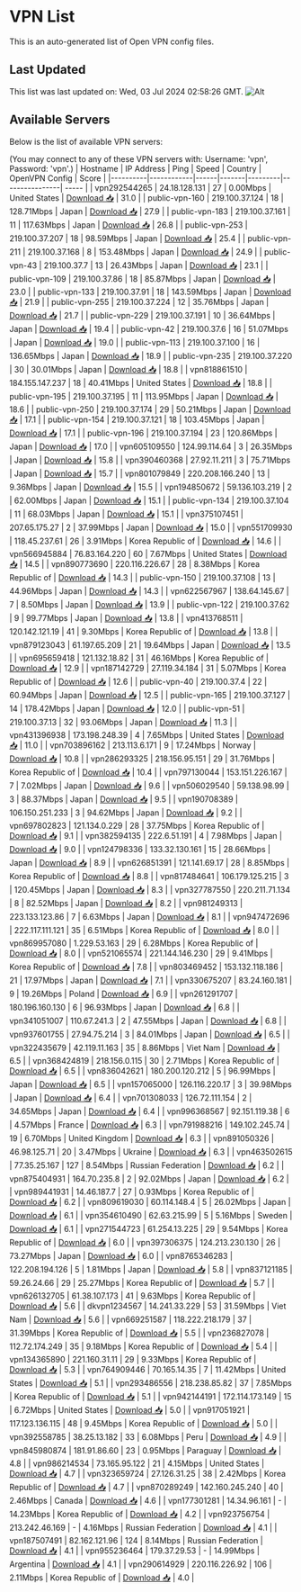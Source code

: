 # VPN List

This is an auto-generated list of Open VPN config files.

## Last Updated

This list was last updated on: Wed, 03 Jul 2024 02:58:26 GMT.
![Alt](https://repobeats.axiom.co/api/embed/186b98318ef1479477931607c1ad7d823f12451f.svg "Repobeats analytics image")

## Available Servers

Below is the list of available VPN servers:

(You may connect to any of these VPN servers with: Username: 'vpn', Password: 'vpn'.)
| Hostname | IP Address | Ping | Speed | Country | OpenVPN Config | Score |
|----------|------------|------|-------|---------|----------------| ----- |
| vpn292544265 | 24.18.128.131 | 27 | 0.00Mbps | United States | [Download 📥](./configs/server_0_US.ovpn) | 31.0 |
| public-vpn-160 | 219.100.37.124 | 18 | 128.71Mbps | Japan | [Download 📥](./configs/server_1_JP.ovpn) | 27.9 |
| public-vpn-183 | 219.100.37.161 | 11 | 117.63Mbps | Japan | [Download 📥](./configs/server_2_JP.ovpn) | 26.8 |
| public-vpn-253 | 219.100.37.207 | 18 | 98.59Mbps | Japan | [Download 📥](./configs/server_3_JP.ovpn) | 25.4 |
| public-vpn-211 | 219.100.37.168 | 8 | 153.48Mbps | Japan | [Download 📥](./configs/server_4_JP.ovpn) | 24.9 |
| public-vpn-43 | 219.100.37.7 | 13 | 26.43Mbps | Japan | [Download 📥](./configs/server_5_JP.ovpn) | 23.1 |
| public-vpn-109 | 219.100.37.86 | 18 | 85.87Mbps | Japan | [Download 📥](./configs/server_6_JP.ovpn) | 23.0 |
| public-vpn-133 | 219.100.37.91 | 18 | 143.59Mbps | Japan | [Download 📥](./configs/server_7_JP.ovpn) | 21.9 |
| public-vpn-255 | 219.100.37.224 | 12 | 35.76Mbps | Japan | [Download 📥](./configs/server_8_JP.ovpn) | 21.7 |
| public-vpn-229 | 219.100.37.191 | 10 | 36.64Mbps | Japan | [Download 📥](./configs/server_9_JP.ovpn) | 19.4 |
| public-vpn-42 | 219.100.37.6 | 16 | 51.07Mbps | Japan | [Download 📥](./configs/server_10_JP.ovpn) | 19.0 |
| public-vpn-113 | 219.100.37.100 | 16 | 136.65Mbps | Japan | [Download 📥](./configs/server_11_JP.ovpn) | 18.9 |
| public-vpn-235 | 219.100.37.220 | 30 | 30.01Mbps | Japan | [Download 📥](./configs/server_12_JP.ovpn) | 18.8 |
| vpn818861510 | 184.155.147.237 | 18 | 40.41Mbps | United States | [Download 📥](./configs/server_13_US.ovpn) | 18.8 |
| public-vpn-195 | 219.100.37.195 | 11 | 113.95Mbps | Japan | [Download 📥](./configs/server_14_JP.ovpn) | 18.6 |
| public-vpn-250 | 219.100.37.174 | 29 | 50.21Mbps | Japan | [Download 📥](./configs/server_15_JP.ovpn) | 17.1 |
| public-vpn-154 | 219.100.37.121 | 18 | 103.45Mbps | Japan | [Download 📥](./configs/server_16_JP.ovpn) | 17.1 |
| public-vpn-196 | 219.100.37.194 | 23 | 120.86Mbps | Japan | [Download 📥](./configs/server_17_JP.ovpn) | 17.0 |
| vpn605109550 | 124.99.114.64 | 3 | 26.35Mbps | Japan | [Download 📥](./configs/server_18_JP.ovpn) | 15.8 |
| vpn390460368 | 27.92.11.211 | 3 | 75.71Mbps | Japan | [Download 📥](./configs/server_19_JP.ovpn) | 15.7 |
| vpn801079849 | 220.208.166.240 | 13 | 9.36Mbps | Japan | [Download 📥](./configs/server_20_JP.ovpn) | 15.5 |
| vpn194850672 | 59.136.103.219 | 2 | 62.00Mbps | Japan | [Download 📥](./configs/server_21_JP.ovpn) | 15.1 |
| public-vpn-134 | 219.100.37.104 | 11 | 68.03Mbps | Japan | [Download 📥](./configs/server_22_JP.ovpn) | 15.1 |
| vpn375107451 | 207.65.175.27 | 2 | 37.99Mbps | Japan | [Download 📥](./configs/server_23_JP.ovpn) | 15.0 |
| vpn551709930 | 118.45.237.61 | 26 | 3.91Mbps | Korea Republic of | [Download 📥](./configs/server_24_KR.ovpn) | 14.6 |
| vpn566945884 | 76.83.164.220 | 60 | 7.67Mbps | United States | [Download 📥](./configs/server_25_US.ovpn) | 14.5 |
| vpn890773690 | 220.116.226.67 | 28 | 8.38Mbps | Korea Republic of | [Download 📥](./configs/server_26_KR.ovpn) | 14.3 |
| public-vpn-150 | 219.100.37.108 | 13 | 44.96Mbps | Japan | [Download 📥](./configs/server_27_JP.ovpn) | 14.3 |
| vpn622567967 | 138.64.145.67 | 7 | 8.50Mbps | Japan | [Download 📥](./configs/server_28_JP.ovpn) | 13.9 |
| public-vpn-122 | 219.100.37.62 | 9 | 99.77Mbps | Japan | [Download 📥](./configs/server_29_JP.ovpn) | 13.8 |
| vpn413768511 | 120.142.121.19 | 41 | 9.30Mbps | Korea Republic of | [Download 📥](./configs/server_30_KR.ovpn) | 13.8 |
| vpn879123043 | 61.197.65.209 | 21 | 19.64Mbps | Japan | [Download 📥](./configs/server_31_JP.ovpn) | 13.5 |
| vpn695659418 | 121.132.18.82 | 31 | 46.16Mbps | Korea Republic of | [Download 📥](./configs/server_32_KR.ovpn) | 12.9 |
| vpn187142729 | 27.119.34.184 | 31 | 5.07Mbps | Korea Republic of | [Download 📥](./configs/server_33_KR.ovpn) | 12.6 |
| public-vpn-40 | 219.100.37.4 | 22 | 60.94Mbps | Japan | [Download 📥](./configs/server_34_JP.ovpn) | 12.5 |
| public-vpn-165 | 219.100.37.127 | 14 | 178.42Mbps | Japan | [Download 📥](./configs/server_35_JP.ovpn) | 12.0 |
| public-vpn-51 | 219.100.37.13 | 32 | 93.06Mbps | Japan | [Download 📥](./configs/server_36_JP.ovpn) | 11.3 |
| vpn431396938 | 173.198.248.39 | 4 | 7.65Mbps | United States | [Download 📥](./configs/server_37_US.ovpn) | 11.0 |
| vpn703896162 | 213.113.6.171 | 9 | 17.24Mbps | Norway | [Download 📥](./configs/server_38_NO.ovpn) | 10.8 |
| vpn286293325 | 218.156.95.151 | 29 | 31.76Mbps | Korea Republic of | [Download 📥](./configs/server_39_KR.ovpn) | 10.4 |
| vpn797130044 | 153.151.226.167 | 7 | 7.02Mbps | Japan | [Download 📥](./configs/server_40_JP.ovpn) | 9.6 |
| vpn506029540 | 59.138.98.99 | 3 | 88.37Mbps | Japan | [Download 📥](./configs/server_41_JP.ovpn) | 9.5 |
| vpn190708389 | 106.150.251.233 | 3 | 94.62Mbps | Japan | [Download 📥](./configs/server_42_JP.ovpn) | 9.2 |
| vpn697802823 | 121.134.0.229 | 28 | 37.75Mbps | Korea Republic of | [Download 📥](./configs/server_43_KR.ovpn) | 9.1 |
| vpn382594135 | 222.6.51.191 | 4 | 7.98Mbps | Japan | [Download 📥](./configs/server_44_JP.ovpn) | 9.0 |
| vpn124798336 | 133.32.130.161 | 15 | 28.66Mbps | Japan | [Download 📥](./configs/server_45_JP.ovpn) | 8.9 |
| vpn626851391 | 121.141.69.17 | 28 | 8.85Mbps | Korea Republic of | [Download 📥](./configs/server_46_KR.ovpn) | 8.8 |
| vpn817484641 | 106.179.125.215 | 3 | 120.45Mbps | Japan | [Download 📥](./configs/server_47_JP.ovpn) | 8.3 |
| vpn327787550 | 220.211.71.134 | 8 | 82.52Mbps | Japan | [Download 📥](./configs/server_48_JP.ovpn) | 8.2 |
| vpn981249313 | 223.133.123.86 | 7 | 6.63Mbps | Japan | [Download 📥](./configs/server_49_JP.ovpn) | 8.1 |
| vpn947472696 | 222.117.111.121 | 35 | 6.51Mbps | Korea Republic of | [Download 📥](./configs/server_50_KR.ovpn) | 8.0 |
| vpn869957080 | 1.229.53.163 | 29 | 6.28Mbps | Korea Republic of | [Download 📥](./configs/server_51_KR.ovpn) | 8.0 |
| vpn521065574 | 221.144.146.230 | 29 | 9.41Mbps | Korea Republic of | [Download 📥](./configs/server_52_KR.ovpn) | 7.8 |
| vpn803469452 | 153.132.118.186 | 21 | 17.97Mbps | Japan | [Download 📥](./configs/server_53_JP.ovpn) | 7.1 |
| vpn330675207 | 83.24.160.181 | 9 | 19.26Mbps | Poland | [Download 📥](./configs/server_54_PL.ovpn) | 6.9 |
| vpn261291707 | 180.196.160.130 | 6 | 96.93Mbps | Japan | [Download 📥](./configs/server_55_JP.ovpn) | 6.8 |
| vpn341051007 | 110.67.241.3 | 2 | 47.55Mbps | Japan | [Download 📥](./configs/server_56_JP.ovpn) | 6.8 |
| vpn937601755 | 27.94.75.214 | 3 | 84.01Mbps | Japan | [Download 📥](./configs/server_57_JP.ovpn) | 6.5 |
| vpn322435679 | 42.119.11.163 | 35 | 8.86Mbps | Viet Nam | [Download 📥](./configs/server_58_VN.ovpn) | 6.5 |
| vpn368424819 | 218.156.0.115 | 30 | 2.71Mbps | Korea Republic of | [Download 📥](./configs/server_59_KR.ovpn) | 6.5 |
| vpn836042621 | 180.200.120.212 | 5 | 96.99Mbps | Japan | [Download 📥](./configs/server_60_JP.ovpn) | 6.5 |
| vpn157065000 | 126.116.220.17 | 3 | 39.98Mbps | Japan | [Download 📥](./configs/server_61_JP.ovpn) | 6.4 |
| vpn701308033 | 126.72.111.154 | 2 | 34.65Mbps | Japan | [Download 📥](./configs/server_62_JP.ovpn) | 6.4 |
| vpn996368567 | 92.151.119.38 | 6 | 4.57Mbps | France | [Download 📥](./configs/server_63_FR.ovpn) | 6.3 |
| vpn791988216 | 149.102.245.74 | 19 | 6.70Mbps | United Kingdom | [Download 📥](./configs/server_64_GB.ovpn) | 6.3 |
| vpn891050326 | 46.98.125.71 | 20 | 3.47Mbps | Ukraine | [Download 📥](./configs/server_65_UA.ovpn) | 6.3 |
| vpn463502615 | 77.35.25.167 | 127 | 8.54Mbps | Russian Federation | [Download 📥](./configs/server_66_RU.ovpn) | 6.2 |
| vpn875404931 | 164.70.235.8 | 2 | 92.02Mbps | Japan | [Download 📥](./configs/server_67_JP.ovpn) | 6.2 |
| vpn989441931 | 14.46.187.7 | 27 | 0.93Mbps | Korea Republic of | [Download 📥](./configs/server_68_KR.ovpn) | 6.2 |
| vpn809619030 | 60.114.148.4 | 5 | 26.02Mbps | Japan | [Download 📥](./configs/server_69_JP.ovpn) | 6.1 |
| vpn354610490 | 62.63.215.99 | 5 | 5.16Mbps | Sweden | [Download 📥](./configs/server_70_SE.ovpn) | 6.1 |
| vpn271544723 | 61.254.13.225 | 29 | 9.54Mbps | Korea Republic of | [Download 📥](./configs/server_71_KR.ovpn) | 6.0 |
| vpn397306375 | 124.213.230.130 | 26 | 73.27Mbps | Japan | [Download 📥](./configs/server_72_JP.ovpn) | 6.0 |
| vpn8765346283 | 122.208.194.126 | 5 | 1.81Mbps | Japan | [Download 📥](./configs/server_73_JP.ovpn) | 5.8 |
| vpn837121185 | 59.26.24.66 | 29 | 25.27Mbps | Korea Republic of | [Download 📥](./configs/server_74_KR.ovpn) | 5.7 |
| vpn626132705 | 61.38.107.173 | 41 | 9.63Mbps | Korea Republic of | [Download 📥](./configs/server_75_KR.ovpn) | 5.6 |
| dkvpn1234567 | 14.241.33.229 | 53 | 31.59Mbps | Viet Nam | [Download 📥](./configs/server_76_VN.ovpn) | 5.6 |
| vpn669251587 | 118.222.218.179 | 37 | 31.39Mbps | Korea Republic of | [Download 📥](./configs/server_77_KR.ovpn) | 5.5 |
| vpn236827078 | 112.72.174.249 | 35 | 9.18Mbps | Korea Republic of | [Download 📥](./configs/server_78_KR.ovpn) | 5.4 |
| vpn134365890 | 221.160.31.11 | 29 | 9.33Mbps | Korea Republic of | [Download 📥](./configs/server_79_KR.ovpn) | 5.3 |
| vpn764909446 | 70.165.14.35 | 7 | 11.42Mbps | United States | [Download 📥](./configs/server_80_US.ovpn) | 5.1 |
| vpn293486556 | 218.238.85.82 | 37 | 7.85Mbps | Korea Republic of | [Download 📥](./configs/server_81_KR.ovpn) | 5.1 |
| vpn942144191 | 172.114.173.149 | 15 | 6.72Mbps | United States | [Download 📥](./configs/server_82_US.ovpn) | 5.0 |
| vpn917051921 | 117.123.136.115 | 48 | 9.45Mbps | Korea Republic of | [Download 📥](./configs/server_83_KR.ovpn) | 5.0 |
| vpn392558785 | 38.25.13.182 | 33 | 6.08Mbps | Peru | [Download 📥](./configs/server_84_PE.ovpn) | 4.9 |
| vpn845980874 | 181.91.86.60 | 23 | 0.95Mbps | Paraguay | [Download 📥](./configs/server_85_PY.ovpn) | 4.8 |
| vpn986214534 | 73.165.95.122 | 21 | 4.15Mbps | United States | [Download 📥](./configs/server_86_US.ovpn) | 4.7 |
| vpn323659724 | 27.126.31.25 | 38 | 2.42Mbps | Korea Republic of | [Download 📥](./configs/server_87_KR.ovpn) | 4.7 |
| vpn870289249 | 142.160.245.240 | 40 | 2.46Mbps | Canada | [Download 📥](./configs/server_88_CA.ovpn) | 4.6 |
| vpn177301281 | 14.34.96.161 | - | 14.23Mbps | Korea Republic of | [Download 📥](./configs/server_89_KR.ovpn) | 4.2 |
| vpn923756754 | 213.242.46.169 | - | 4.16Mbps | Russian Federation | [Download 📥](./configs/server_90_RU.ovpn) | 4.1 |
| vpn187507491 | 82.162.121.96 | 124 | 8.14Mbps | Russian Federation | [Download 📥](./configs/server_91_RU.ovpn) | 4.1 |
| vpn955236464 | 179.37.29.53 | - | 14.99Mbps | Argentina | [Download 📥](./configs/server_92_AR.ovpn) | 4.1 |
| vpn290614929 | 220.116.226.92 | 106 | 2.11Mbps | Korea Republic of | [Download 📥](./configs/server_93_KR.ovpn) | 4.0 |

